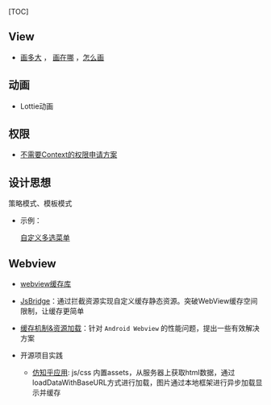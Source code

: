 [TOC]



## View

- [画多大](<https://juejin.im/post/5c738569f265da2da15dc407>) ， [画在哪](<https://juejin.im/post/5c73ee99f265da2d980909d5>) ，[怎么画](<https://juejin.im/post/5c74e6ed5188250f1c359d63>)



## 动画 

- Lottie动画



## 权限

- [不需要Context的权限申请方案](<https://github.com/soulqw/SoulPermission/>)



## 设计思想

策略模式、模板模式

- 示例：

  [自定义多选菜单](https://juejin.im/post/5ce0e55ae51d451075366eeb)



## Webview

- [webview缓存库](<https://github.com/yale8848/CacheWebView>)

- [JsBridge](<https://github.com/lzyzsd/JsBridge>)：通过拦截资源实现自定义缓存静态资源。突破WebView缓存空间限制，让缓存更简单
- [缓存机制&资源加载](<https://www.jianshu.com/p/5e7075f4875f>)：针对 `Android Webview` 的性能问题，提出一些有效解决方案

- 开源项目实践
  - [仿知乎应用](<https://github.com/WhiteDG/BihuDaily>): js/css 内置assets，从服务器上获取html数据，通过loadDataWithBaseURL方式进行加载，图片通过本地框架进行异步加载显示并缓存